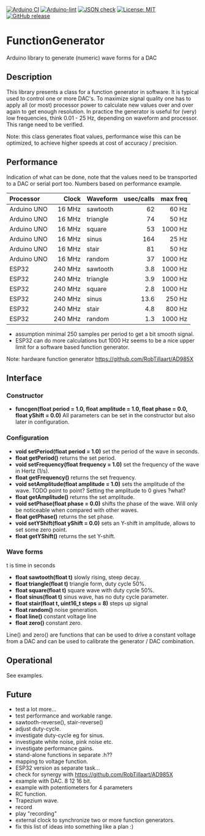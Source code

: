 
[![Arduino CI](https://github.com/RobTillaart/FunctionGenerator/workflows/Arduino%20CI/badge.svg)](https://github.com/marketplace/actions/arduino_ci)
[![Arduino-lint](https://github.com/RobTillaart/FunctionGenerator/actions/workflows/arduino-lint.yml/badge.svg)](https://github.com/RobTillaart/FunctionGenerator/actions/workflows/arduino-lint.yml)
[![JSON check](https://github.com/RobTillaart/FunctionGenerator/actions/workflows/jsoncheck.yml/badge.svg)](https://github.com/RobTillaart/FunctionGenerator/actions/workflows/jsoncheck.yml)
[![License: MIT](https://img.shields.io/badge/license-MIT-green.svg)](https://github.com/RobTillaart/FunctionGenerator/blob/master/LICENSE)
[![GitHub release](https://img.shields.io/github/release/RobTillaart/FunctionGenerator.svg?maxAge=3600)](https://github.com/RobTillaart/FunctionGenerator/releases)


# FunctionGenerator

Arduino library to generate (numeric) wave forms for a DAC


## Description

This library presents a class for a function generator in software. 
It is typical used to control one or more DAC's.
To maximize signal quality one has to apply all (or most) processor power 
to calculate new values over and over again to get enough resolution. 
In practice the generator is useful for (very) low frequencies, 
think 0.01 - 25 Hz, depending on waveform and processor. 
This range need to be verified.

Note: this class generates float values, performance wise this can be optimized,
to achieve higher speeds at cost of accuracy / precision.


## Performance

Indication of what can be done, note that the values need to be transported 
to a DAC or serial port too. Numbers based on performance example.

| Processor    | Clock    | Waveform | usec/calls | max freq |
|:-------------|---------:|:---------|-----------:|---------:|
| Arduino UNO  | 16 MHz   | sawtooth |  62        |  60 Hz   |
| Arduino UNO  | 16 MHz   | triangle |  74        |  50 Hz   |
| Arduino UNO  | 16 MHz   | square   |  53        |  1000 Hz |
| Arduino UNO  | 16 MHz   | sinus    |  164       |  25 Hz   |
| Arduino UNO  | 16 MHz   | stair    |  81        |  50 Hz   |
| Arduino UNO  | 16 MHz   | random   |  37        |  1000 Hz |
| ESP32        | 240 MHz  | sawtooth |  3.8       |  1000 Hz |
| ESP32        | 240 MHz  | triangle |  3.9       |  1000 Hz |
| ESP32        | 240 MHz  | square   |  2.8       |  1000 Hz |
| ESP32        | 240 MHz  | sinus    |  13.6      |  250 Hz  |
| ESP32        | 240 MHz  | stair    |  4.8       |  800 Hz  |
| ESP32        | 240 MHz  | random   |  1.3       |  1000 Hz |


- assumption minimal 250 samples per period to get a bit smooth signal.
- ESP32 can do more calculations but 1000 Hz seems to be a nice upper limit
   for a software based function generator.



Note: hardware function generator https://github.com/RobTillaart/AD985X


## Interface

### Constructor

- **funcgen(float period = 1.0, float amplitude = 1.0, float phase = 0.0, float yShift = 0.0)**
All parameters can be set in the constructor but also later in configuration.


### Configuration

- **void  setPeriod(float period = 1.0)** set the period of the wave in seconds. 
- **float getPeriod()** returns the set period.
- **void  setFrequency(float frequency = 1.0)** set the frequency of the wave in Hertz (1/s).
- **float getFrequency()** returns the set frequency.
- **void  setAmplitude(float amplitude = 1.0)** sets the amplitude of the wave. TODO point to point?
Setting the amplitude to 0 gives ?what? 
- **float getAmplitude()** returns the set amplitude.
- **void  setPhase(float phase = 0.0)** shifts the phase of the wave. Will only be noticeable when 
compared with other waves.
- **float getPhase()** returns the set phase.
- **void  setYShift(float yShift = 0.0)** sets an Y-shift in amplitude, allows to set some zero point.
- **float getYShift()** returns the set Y-shift.


### Wave forms

t is time in seconds

- **float sawtooth(float t)** slowly rising, steep decay.
- **float triangle(float t)** triangle form, duty cycle 50%.
- **float square(float t)** square wave with duty cycle 50%.
- **float sinus(float t)** sinus wave, has no duty cycle parameter. 
- **float stair(float t, uint16_t steps = 8)** steps up signal
- **float random()** noise generation.
- **float line()** constant voltage line
- **float zero()** constant zero.

Line() and zero() are functions that can be used to drive a constant voltage from a DAC 
and can be used to calibrate the generator / DAC combination.


## Operational

See examples.


## Future

- test a lot more...
- test performance and workable range.
- sawtooth-reverse(), stair-reverse()
- adjust duty-cycle.
- investigate duty-cycle eg for sinus.
- investigate white noise, pink noise etc.
- investigate performance gains.
- stand-alone functions in separate .h??
- mapping to voltage function.
- ESP32 version as separate task...
- check for synergy with https://github.com/RobTillaart/AD985X
- example with DAC. 8 12 16 bit.
- example with potentiometers for 4 parameters
- RC function.
- Trapezium wave.
- record
- play "recording"
- external clock to synchronize two or more function generators.
- fix this list of ideas into something like a plan :)



